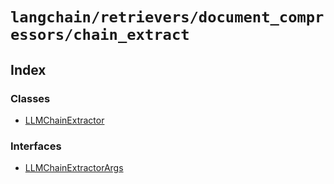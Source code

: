 `langchain/retrievers/document_compressors/chain_extract`
=========================================================

Index[​](#index "Direct link to Index")
---------------------------------------

### Classes[​](#classes "Direct link to Classes")

*   [LLMChainExtractor](/docs/api/retrievers_document_compressors_chain_extract/classes/LLMChainExtractor)

### Interfaces[​](#interfaces "Direct link to Interfaces")

*   [LLMChainExtractorArgs](/docs/api/retrievers_document_compressors_chain_extract/interfaces/LLMChainExtractorArgs)